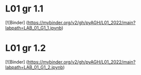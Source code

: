 # L01 gr 1.1

[![Binder] (https://mybinder.org/v2/gh/pyAGH/L01_2022/main?labpath=LAB_01_G1_1.ipynb)

# L01 gr 1.2

[![Binder] (https://mybinder.org/v2/gh/pyAGH/L01_2022/main?labpath=LAB_01_G1_2.ipynb)

